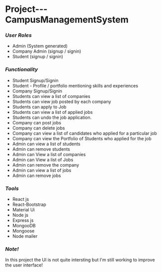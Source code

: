 # Project---CampusManagementSystem
### _User Roles_
 - Admin (System generated)
 - Company Admin (signup / signin)
 - Student (signup / signin)

### _Functionality_
 - Student Signup/Signin
 - Student - Profile / portfolio mentioning skills and experiences
 - Company Signup/Signin
 - Students can view a list of companies
 - Students can view job posted by each company
 - Students can apply to Job
 - Students can view a list of applied jobs
 - Students can undo the job application.
 - Company can post jobs 
 - Company can delete jobs
 - Company can view a list of candidates who applied for a particular job
 - Company can view the Portfolio of Students who applied for the job
 - Admin can view a list of students 
 - Admin can remove students 
 - Admin can View a list of companies 
 - Admin can View a list of Jobs 
 - Admin can remove the company
 - Admin can view a list of jobs
 - Admin can remove jobs
### _Tools_
 - React js
 - React-Bootstrap
 - Material Ui
 - Node js
 - Express js
 - MongooDB
 - Mongoose
 - Node mailer
### _Note!_
In this project the UI is not quite intersting but I'm still working to improve the user interface!

